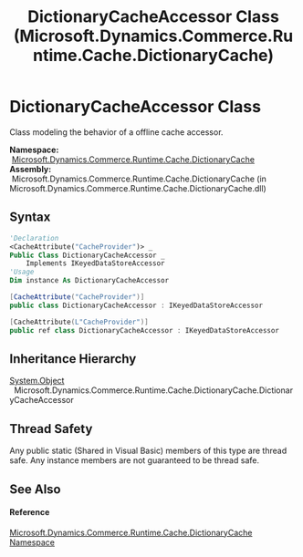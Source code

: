 ﻿---
title: DictionaryCacheAccessor Class (Microsoft.Dynamics.Commerce.Runtime.Cache.DictionaryCache)
TOCTitle: DictionaryCacheAccessor Class
ms:assetid: T:Microsoft.Dynamics.Commerce.Runtime.Cache.DictionaryCache.DictionaryCacheAccessor
ms:mtpsurl: https://technet.microsoft.com/en-us/library/microsoft.dynamics.commerce.runtime.cache.dictionarycache.dictionarycacheaccessor(v=AX.60)
ms:contentKeyID: 65321587
ms.date: 05/18/2015
mtps_version: v=AX.60
f1_keywords:
- Microsoft.Dynamics.Commerce.Runtime.Cache.DictionaryCache.DictionaryCacheAccessor
dev_langs:
- CSharp
- C++
- VB
---

# DictionaryCacheAccessor Class

Class modeling the behavior of a offline cache accessor.

**Namespace:**  [Microsoft.Dynamics.Commerce.Runtime.Cache.DictionaryCache](microsoft-dynamics-commerce-runtime-cache-dictionarycache-namespace.md)  
**Assembly:**  Microsoft.Dynamics.Commerce.Runtime.Cache.DictionaryCache (in Microsoft.Dynamics.Commerce.Runtime.Cache.DictionaryCache.dll)

## Syntax

``` vb
'Declaration
<CacheAttribute("CacheProvider")> _
Public Class DictionaryCacheAccessor _
    Implements IKeyedDataStoreAccessor
'Usage
Dim instance As DictionaryCacheAccessor
```

``` csharp
[CacheAttribute("CacheProvider")]
public class DictionaryCacheAccessor : IKeyedDataStoreAccessor
```

``` c++
[CacheAttribute(L"CacheProvider")]
public ref class DictionaryCacheAccessor : IKeyedDataStoreAccessor
```

## Inheritance Hierarchy

[System.Object](https://technet.microsoft.com/en-us/library/e5kfa45b\(v=ax.60\))  
  Microsoft.Dynamics.Commerce.Runtime.Cache.DictionaryCache.DictionaryCacheAccessor  

## Thread Safety

Any public static (Shared in Visual Basic) members of this type are thread safe. Any instance members are not guaranteed to be thread safe.

## See Also

#### Reference

[Microsoft.Dynamics.Commerce.Runtime.Cache.DictionaryCache Namespace](microsoft-dynamics-commerce-runtime-cache-dictionarycache-namespace.md)

